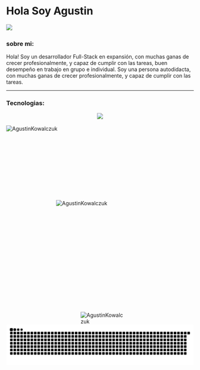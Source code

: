 <!-- ### Hi there 👋 -->
<!-- <image src="https://i.imgur.com/F5cKGN4.png" ></image> -->
<h1>Hola Soy Agustin</h1>
<a href="https://skyline.github.com/agustinkowalczuk/2023" alt="SkylineGithub">
<img src="https://github.com/AgustinKowalczuk/AgustinKowalczuk/blob/main/views/skylineGithub.gif">
</a>
<h3> sobre mi: </h3>
<p>Hola! Soy un desarrollador Full-Stack en expansión, con muchas ganas de crecer profesionalmente, y capaz de cumplir con las tareas, buen desempeño en trabajo en grupo e individual. Soy una persona autodidacta, con muchas ganas de crecer profesionalmente, y capaz de cumplir con las tareas.</p>

<hr />
<h3>Tecnologias:</h3>
<!-- <h3>Aqui mi Cv:</h3>[CV-Agustin Kowalczuk.pdf](https://github.com/AgustinKowalczuk/AgustinKowalczuk/files/6918890/CV-Agustin.Kowalczuk.pdf) -->

<p align="center">
<img src="https://skillicons.dev/icons?i=js,html,css,express,git,jquery,materialui,mongodb,mysql,nodejs,postgres,postman,react,redux,sass,sequelize,vscode,vite,webpack,pug,bootstrap,bash"/>
</p>
<div display="felx">
  <img align="left" width="350" height="200"  src="https://github-readme-stats.vercel.app/api/top-langs?username=AgustinKowalczuk&show_icons=true&bg_color=202020&text_color=B9B9B9&locale=es&layout=compact" alt="AgustinKowalczuk" />  
  <img align="right" width='370' height="300" src="https://github-readme-streak-stats.herokuapp.com/?user=AgustinKowalczuk&show_icons=true&bg_color=202020&text_color=B9B9B9&theme=dark" alt="AgustinKowalczuk" />
</div>
  <img align="center" width='500' hspace="200" src="https://github-readme-stats.vercel.app/api?username=AgustinKowalczuk&count_private=true&bg_color=202020&text_color=B9B9B9" alt="AgustinKowalczuk" />
<div>
<img src="./views/snakeContributions.svg">
</div>
